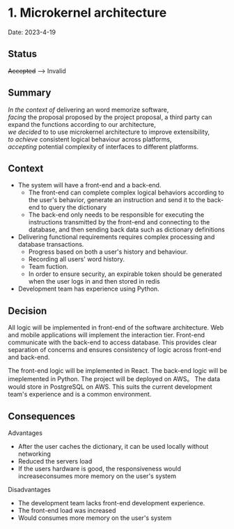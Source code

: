 # 1. Microkernel architecture

Date: 2023-4-19

## Status

~~Accepted~~ --> Invalid

## Summary  

*In the context of* delivering an word memorize software,  
*facing* the proposal proposed by the project proposal, a third party can expand the functions according to our architecture,  
*we decided* to to use microkernel architecture to improve extensibility,  
*to achieve* consistent logical behaviour across platforms,  
*accepting* potential complexity of interfaces to different platforms.

## Context

- The system will have a front-end and a back-end.
    - The front-end can complete complex logical behaviors according to the user's behavior, generate an instruction and send it to the back-end to query the dictionary
    - The back-end only needs to be responsible for executing the instructions transmitted by the front-end and connecting to the database, and then sending back data such as dictionary definitions
- Delivering functional requirements requires complex processing and database transactions.
    - Progress based on both a user's history and behaviour.
    - Recording all users' word history.
    - Team fuction.
    - In order to ensure security, an expirable token should be generated when the user logs in and then stored in redis
- Development team has experience using Python.

## Decision

All logic will be implemented in front-end of the software architecture.
Web and mobile applications will implement the interaction tier.
Front-end communicate with the back-end to access database.
This provides clear separation of concerns and ensures consistency of logic across front-end and back-end.

The front-end logic will be implemented in React.
The back-end logic will be imeplemented in Python.
The project will be deployed on AWS。
The data would store in PostgreSQL on AWS.
This suits the current development team's experience and is a common environment.

## Consequences

Advantages
- After the user caches the dictionary, it can be used locally without networking
- Reduced the servers load
- If the users hardware is good, the responsiveness would increaseconsumes more memory on the user's system

Disadvantages
- The development team lacks front-end development experience.
- The front-end load was increased
- Would consumes more memory on the user's system
